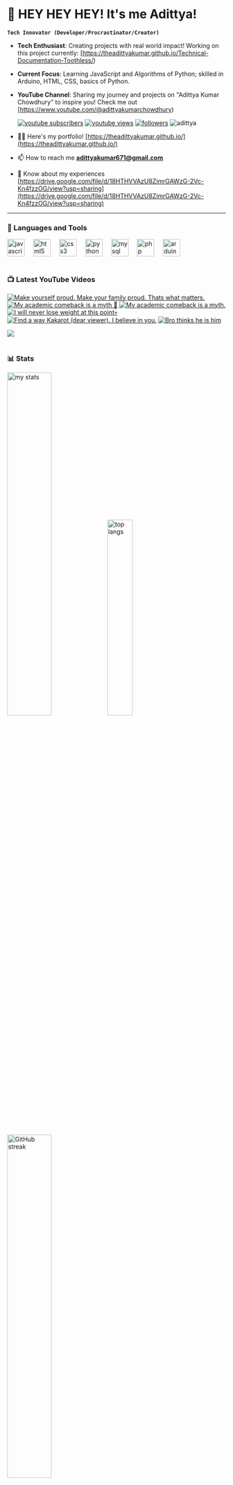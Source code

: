 # 👑 HEY HEY HEY! It's me Adittya!

**`Tech Innovator (Developer/Procrastinator/Creator)`**

- **Tech Enthusiast**: Creating projects with real world impact! Working on this project currently: [https://theadittyakumar.github.io/Technical-Documentation-Toothless/)
- **Current Focus**: Learning JavaScript and Algorithms of Python; skilled in Arduino, HTML, CSS, basics of Python.
- **YouTube Channel**: Sharing my journey and projects on "Adittya Kumar Chowdhury" to inspire you! Check me out [https://www.youtube.com/@adittyakumarchowdhury) 

   <p align="left">
      <a href="https://www.youtube.com/channel/UCu68HfYtlcXFI7kNhnSdspA?sub_confirmation=1">
         <img alt="youtube subscribers" title="Subscribe to my YouTube channel" src="https://custom-icon-badges.demolab.com/youtube/channel/subscribers/UCu68HfYtlcXFI7kNhnSdspA?color=%23E05D44&label=SUBSCRIBE&logo=video&logoColor=white&style=for-the-badge&labelColor=CE4630"/></a> 
      <a href="https://www.youtube.com/c/adittyakumarchowdhury">
         <img alt="youtube views" title="YouTube views" src="https://custom-icon-badges.demolab.com/youtube/channel/views/UCu68HfYtlcXFI7kNhnSdspA?color=%23E1AD0E&logo=eye&logoColor=white&style=for-the-badge&labelColor=C79600"/></a> 
      <a href="https://github.com/TheAdittyaKumar?tab=followers">
         <img alt="followers" title="Follow me on Github" src="https://custom-icon-badges.demolab.com/github/followers/TheAdittyaKumar?color=236ad3&labelColor=1155ba&style=for-the-badge&logo=person-add&label=Follow&logoColor=white"/></a>
      <img src="https://komarev.com/ghpvc/?username=TheAdittyaKumar&label=Profile%20views&color=0e75b6&style=flat" alt="adittya" />
   </p>


- 👨‍💻 Here's my portfolio! [https://theadittyakumar.github.io/](https://theadittyakumar.github.io/)

- 📫 How to reach me **adittyakumar671@gmail.com**

- 📄 Know about my experiences [https://drive.google.com/file/d/18HTHVVAzU8ZimrGAWzG-2Vc-Kn4fzzOG/view?usp=sharing](https://drive.google.com/file/d/18HTHVVAzU8ZimrGAWzG-2Vc-Kn4fzzOG/view?usp=sharing)

---

### 🧰 Languages and Tools

<div align="left">
  <img src="https://cdn.jsdelivr.net/gh/devicons/devicon/icons/javascript/javascript-original.svg" height="40" alt="javascript logo"  />
  <img width="12" />
  <img src="https://cdn.jsdelivr.net/gh/devicons/devicon/icons/html5/html5-original.svg" height="40" alt="html5 logo"  />
  <img width="12" />
  <img src="https://cdn.jsdelivr.net/gh/devicons/devicon/icons/css3/css3-original.svg" height="40" alt="css3 logo"  />
  <img width="12" />
  <img src="https://cdn.jsdelivr.net/gh/devicons/devicon/icons/python/python-original.svg" height="40" alt="python logo"  />
  <img width="12" />
  <img src="https://cdn.jsdelivr.net/gh/devicons/devicon/icons/mysql/mysql-original.svg" height="40" alt="mysql logo"  />
  <img width="12" />
  <img src="https://cdn.jsdelivr.net/gh/devicons/devicon/icons/php/php-original.svg" height="40" alt="php logo"  />
  <img width="12" />
  <img src="https://cdn.jsdelivr.net/gh/devicons/devicon/icons/arduino/arduino-original.svg" height="40" alt="arduino logo"  />
</div>


#

### 📺 Latest YouTube Videos

<!-- BEGIN YOUTUBE-CARDS -->
[![Make yourself proud. Make your family proud. Thats what matters.](https://ytcards.demolab.com/?id=UY-XzdQlB1k&title=Make+yourself+proud.+Make+your+family+proud.+Thats+what+matters.&lang=en&timestamp=1744993635&background_color=%230d1117&title_color=%23ffffff&stats_color=%23dedede&max_title_lines=1&width=250&border_radius=5 "Make yourself proud. Make your family proud. Thats what matters.")](https://www.youtube.com/watch?v=UY-XzdQlB1k)
[![My academic comeback is a myth 🙈](https://ytcards.demolab.com/?id=4JGQ_yVwRzw&title=My+academic+comeback+is+a+myth+%F0%9F%99%88&lang=en&timestamp=1744986987&background_color=%230d1117&title_color=%23ffffff&stats_color=%23dedede&max_title_lines=1&width=250&border_radius=5 "My academic comeback is a myth 🙈")](https://www.youtube.com/watch?v=4JGQ_yVwRzw)
[![My academic comeback is a myth.](https://ytcards.demolab.com/?id=YzoBqDkDpHQ&title=My+academic+comeback+is+a+myth.&lang=en&timestamp=1744977878&background_color=%230d1117&title_color=%23ffffff&stats_color=%23dedede&max_title_lines=1&width=250&border_radius=5 "My academic comeback is a myth.")](https://www.youtube.com/watch?v=YzoBqDkDpHQ)
[![I will never lose weight at this point💀](https://ytcards.demolab.com/?id=kPLNKDBZBYY&title=I+will+never+lose+weight+at+this+point%F0%9F%92%80&lang=en&timestamp=1744945865&background_color=%230d1117&title_color=%23ffffff&stats_color=%23dedede&max_title_lines=1&width=250&border_radius=5 "I will never lose weight at this point💀")](https://www.youtube.com/watch?v=kPLNKDBZBYY)
[![Find a way Kakarot (dear viewer). I believe in you.](https://ytcards.demolab.com/?id=zcm5Zz_prgo&title=Find+a+way+Kakarot+%28dear+viewer%29.+I+believe+in+you.&lang=en&timestamp=1744940474&background_color=%230d1117&title_color=%23ffffff&stats_color=%23dedede&max_title_lines=1&width=250&border_radius=5 "Find a way Kakarot (dear viewer). I believe in you.")](https://www.youtube.com/watch?v=zcm5Zz_prgo)
[![Bro thinks he is him](https://ytcards.demolab.com/?id=OeEzZy-_GV4&title=Bro+thinks+he+is+him&lang=en&timestamp=1744934904&background_color=%230d1117&title_color=%23ffffff&stats_color=%23dedede&max_title_lines=1&width=250&border_radius=5 "Bro thinks he is him")](https://www.youtube.com/watch?v=OeEzZy-_GV4)
<!-- END YOUTUBE-CARDS -->

[<img src="https://custom-icon-badges.demolab.com/badge/-Subscribe%20For%20More-red?style=for-the-badge&logo=video&logoColor=white"/>](https://www.youtube.com/channel/UCu68HfYtlcXFI7kNhnSdspA?sub_confirmation=1)

#

### 📊 Stats

<div align="left">
  <img alt="my stats" width="45%" src="https://github-readme-stats.vercel.app/api?username=TheAdittyaKumar&show_icons=true&hide_border=true&theme=vision-friendly-dark" />
  <img alt="top langs" width="34%" src="https://github-readme-stats.vercel.app/api/top-langs/?username=TheAdittyaKumar&layout=compact&hide_border=true&theme=vision-friendly-dark" />
  <img alt="GitHub streak" width="45%" src="https://github-readme-streak-stats.herokuapp.com/?user=TheAdittyaKumar&theme=vision-friendly-dark&hide_border=true" />

</div>



<!-- ![GitHub Streak](https://streak-stats.demolab.com?user=TheAdittyaKumar&theme=swift&border_radius=4.5) -->
#

